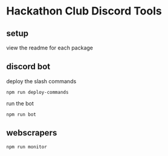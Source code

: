 # Hackathon Club Discord Tools

## setup

view the readme for each package

## discord bot

deploy the slash commands

``npm run deploy-commands``

run the bot

``npm run bot``

## webscrapers

``npm run monitor``

